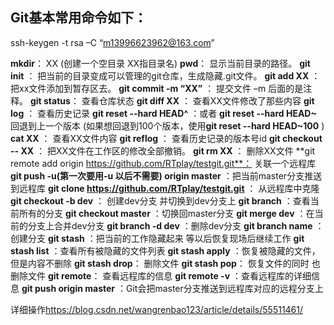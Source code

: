 Git基本常用命令如下：
---



ssh-keygen  -t rsa –C “m13996623962@163.com”



   **mkdir**：         XX (创建一个空目录 XX指目录名)
   **pwd**：          显示当前目录的路径。
   **git init** ：         把当前的目录变成可以管理的git仓库，生成隐藏.git文件。
   **git add XX** ：      把xx文件添加到暂存区去。
   **git commit -m “XX”** ： 提交文件 –m 后面的是注释。
   **git status**：        查看仓库状态
   **git diff  XX** ：     查看XX文件修改了那些内容
   **git log** ：         查看历史记录
   **git reset  --hard HEAD^** ：或者 **git reset  --hard HEAD~** 回退到上一个版本
                        (如果想回退到100个版本，使用**git reset --hard HEAD~100** )
   **cat XX**   ：      查看XX文件内容
   **git reflog**  ：     查看历史记录的版本号id
   **git checkout -- XX** ： 把XX文件在工作区的修改全部撤销。
   **git rm XX**  ：        删除XX文件
   **git remote add origin https://github.com/RTplay/testgit.git**： 关联一个远程库
   **git push -u(第一次要用-u 以后不需要) origin master** ：把当前master分支推送到远程库
   **git clone https://github.com/RTplay/testgit.git** ： 从远程库中克隆
   **git checkout -b dev** ： 创建dev分支 并切换到dev分支上
   **git branch**  ：查看当前所有的分支
   **git checkout master** ：切换回master分支
   **git merge dev**    ：在当前的分支上合并dev分支
   **git branch -d dev** ：删除dev分支
   **git branch name**  ：创建分支
   **git stash** ：把当前的工作隐藏起来 等以后恢复现场后继续工作
   **git stash list** ：查看所有被隐藏的文件列表
   **git stash apply** ：恢复被隐藏的文件，但是内容不删除
   **git stash drop**： 删除文件
   **git stash pop**： 恢复文件的同时 也删除文件
   **git remote**： 查看远程库的信息
   **git remote -v** ：查看远程库的详细信息
   **git push origin master**  ：Git会把master分支推送到远程库对应的远程分支上

  详细操作<https://blog.csdn.net/wangrenbao123/article/details/55511461/>